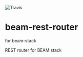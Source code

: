 ![Travis](https://travis-ci.org/finalclass/beam-rest-router.svg?branch=master "")


beam-rest-router
================
for beam-stack



REST router for BEAM stack


